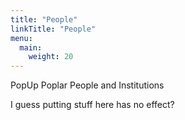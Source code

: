 ```yaml
---
title: "People"
linkTitle: "People"
menu:
  main:
    weight: 20
---
```



PopUp Poplar People and Institutions

I guess putting stuff here has no effect?